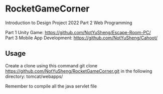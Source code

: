 # RocketGameCorner

Introduction to Design Project 2022 Part 2 Web Programming

Part 1 Unity Game: https://github.com/NotYuSheng/Escape-Room-PC/  
Part 3 Mobile App Development: https://github.com/NotYuSheng/Cahoot/

## Usage
Create a clone using this command git clone https://github.com/NotYuSheng/RocketGameCorner.git in the following directory: tomcat/webapps/

Remember to compile all the java servlet file
